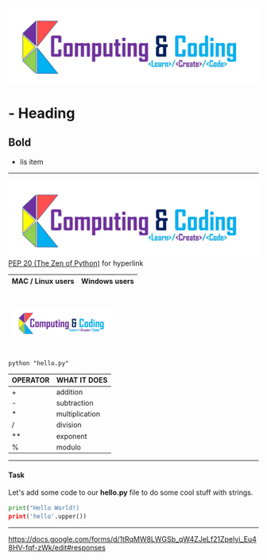 


![Computing and Coding Logo](Banner.JPG)

#  - Heading
## Bold
-  lis item

------

![clone](Banner.jpg)
[PEP 20 (The Zen of Python)](https://www.python.org/dev/peps/pep-0020/) for hyperlink


| MAC / Linux users | Windows users |
| --- | --- |

<br/> <img src='Banner.JPG' style='display: block; padding:10px' width='200px'> <br/>

```python "hello.py"```


| OPERATOR | WHAT IT DOES |
| --- | --- |
| + | addition |
| - | subtraction |
| \* | multiplication |
| / | division |
| \*\* | exponent |
| % | modulo |


---
#### Task
Let's add some code to our **hello.py** file to do some cool stuff with strings.
```python
print("Hello World!)
print('hello'.upper())
```
---

https://docs.google.com/forms/d/1tRqMW8LWGSb_qW4ZJeLf21ZpeIyi_Eu48HV-fqf-zWk/edit#responses
